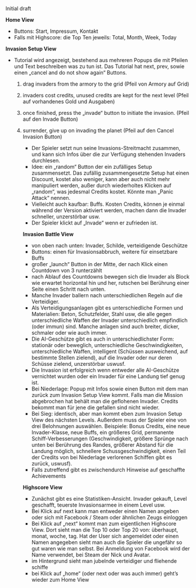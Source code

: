 
Initial draft

**Home View**
- Buttons: Start, Impressum, Kontakt
- Falls mit Highscore: die Top Ten jeweils: Total, Month, Week, Today

**Invasion Setup View**
- Tutorial wird angezeigt, bestehend aus mehreren Popups die mit Pfeilen und Text beschreiben was zu tun ist. Das Tutorial hat next, prev,  sowie einen „cancel and do not show again“ Buttons. 
    1. drag invaders from the armory to the grid (Pfeil von Armory auf Grid)
	2. invaders cost credits, unused credits are kept for the next level (Pfeil auf vorhandenes Gold und Ausgaben)
	3. once finished, press the „invade“ button to initiate the invasion. (Pfeil auf den Invade Button)
	4. surrender, give up on invading the planet (Pfeil auf den Cancel Invasion Button)
		- Der Spieler setzt nun seine Invasions-Streitmacht zusammen, und kann sich Infos über die zur Verfügung stehenden Invaders durchlesen.
		- Idee: ein „random“ Button der ein zufälliges Setup zusammensetzt. Das zufällig zusammengesetzte Setup hat einen Discount, kostet also weniger, kann aber auch nicht mehr manipuliert werden, außer durch wiederholtes Klicken auf „random“, was jedesmal Credits kostet. Könnte man „Panic Attack“ nennen.
		- Vielleicht auch kaufbar: Buffs. Kosten Credits, können je einmal während der Version aktiviert werden, machen dann die Invader schneller, unzerstörbar usw.
		- Der Spieler klickt auf „Invade“ wenn er zufrieden ist.

		**Invasion Battle View**
		- von oben nach unten: Invader, Schilde, verteidigende Geschütze
		- Buttons: einen für Invasionsabbruch, weitere für einsetzbare Buffs
		- großer „launch“ Button in der Mitte, der nach Klick einen Countdown von 3 runterzählt
		- nach Ablauf des Countdowns bewegen sich die Invader als Block wie erwartet horizontal hin und her, rutschen bei Berührung einer Seite einen Schritt nach unten.
		- Manche Invader ballern nach unterschiedlichen Regeln auf die Verteidiger.
		- Als Verteidigungsanlagen gibt es unterschiedliche Formen und Materialien: Beton, Schutzfelder, Stahl usw, die alle gegen unterschiedliche Waffen der Invader unterschiedlich empfindlich (oder immun) sind. Manche anlagen sind auch breiter, dicker, schmaler oder wie auch immer.
		- Die AI-Geschütze gibt es auch in unterschiedlichster Form: stationär oder beweglich, unterschiedliche Geschwindigkeiten, unterschiedliche Waffen, intelligent (Schüssen ausweichend, auf bestimmte Stellen zielend), auf die Invader oder nur deren Schüsse zielend, unzerstörbar uswusf.
		- Die Invasion ist erfolgreich wenn entweder alle AI-Geschütze vernichtet wurden oder ein Invader für eine Landung tief genug ist.
		- Bei Niederlage: Popup mit Infos sowie einen Button mit dem man zurück zum Invasion Setup View kommt. Falls man die Mission abgebrochen hat behält man die geflohenen Invader. Credits bekommt man für jene die gefallen sind nicht wieder.
		- Bei Sieg: identisch, aber man kommt eben zum Invasion Setup View des nächsten Levels. Außerdem muss der Spieler eine von drei Belohnungen auswählen. Beispiele: Bonus Credits, eine neue Invader-Klasse, neue Buffs, ein größeres Grid, permanente Schiff-Verbesserungen (Geschwindigkeit, größere Sprünge nach unten bei Berührung des Randes, größerer Abstand für die Landung möglich, schnellere Schussgeschwindigkeit, einen Teil der Credits von bei Niederlage verlorenen Schiffen gibt es zurück, uswusf).
		- Falls zutreffend gibt es zwischendurch Hinweise auf geschaffte Achievements

		**Highscore View**
		- Zunächst gibt es eine Statistiken-Ansicht. Invader gekauft, Level geschafft, teuerste Invasionsarmee in einem Level usw.
		- Bei Klick auf next kann man entweder einen Namen angeben oder sich mit Facebook / Steam oder ähnlichen Zeugs einloggen
		- Bei Klick auf „next“ kommt man zum eigentlichen Highscore View. Dort sieht man die Top 10 oder Top 20 von: überhaupt, monat, woche, tag. Hat der User sich angemeldet oder einen Namen angegeben sieht man auch die Spieler die ungefähr so gut waren wie man selbst. Bei Anmeldung von Facebook wird der Name verwendet, bei Steam der Nick und Avatar.
		- im Hintergrund sieht man jubelnde verteidiger und fliehende schiffe
		- bei Klick auf „home“ (oder next oder was auch immer) geht’s wieder zum Home View

